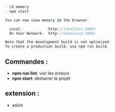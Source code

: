 ```javascript
- cd memory
- npm start

You can now view memory in the browser.

  Local:            http://localhost:3000/       
  On Your Network:  http://adresseip:3000/    

Note that the development build is not optimized.
To create a production build, use npm run build.
```

## Commandes : 
- **npm run lint**: voir les erreurs 
- **npm start**: demarrer le projet


## extension : 
- eslint 